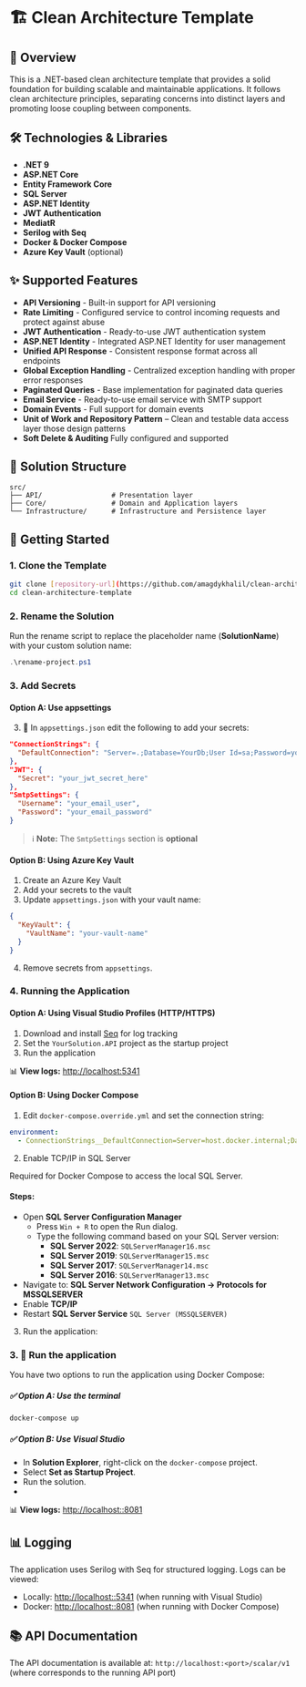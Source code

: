 # 🏗️ Clean Architecture Template

## 📝 Overview
This is a .NET-based clean architecture template that provides a solid foundation for building scalable and maintainable applications. It follows clean architecture principles, separating concerns into distinct layers and promoting loose coupling between components.

## 🛠️ Technologies & Libraries
- **.NET 9**
- **ASP.NET Core**
- **Entity Framework Core**
- **SQL Server**
- **ASP.NET Identity**
- **JWT Authentication**
- **MediatR**
- **Serilog with Seq**
- **Docker & Docker Compose**
- **Azure Key Vault** (optional)

## ✨ Supported Features
- **API Versioning** - Built-in support for API versioning
- **Rate Limiting** - Configured  service to control incoming requests and protect against abuse
- **JWT Authentication** - Ready-to-use JWT authentication system
- **ASP.NET Identity** - Integrated ASP.NET Identity for user management
- **Unified API Response** - Consistent response format across all endpoints
- **Global Exception Handling** - Centralized exception handling with proper error responses
- **Paginated Queries** - Base implementation for paginated data queries
- **Email Service** - Ready-to-use email service with SMTP support
- **Domain Events** - Full support for domain events
- **Unit of Work and Repository Pattern** – Clean and testable data access layer those design patterns
- **Soft Delete & Auditing** Fully configured and supported

## 📁 Solution Structure
```
src/
├── API/                 # Presentation layer
├── Core/                # Domain and Application layers
└── Infrastructure/      # Infrastructure and Persistence layer
```

## 🚀 Getting Started

### 1. Clone the Template
```bash
git clone [repository-url](https://github.com/amagdykhalil/clean-architecture-template.git)
cd clean-architecture-template
```

### 2. Rename the Solution
Run the rename script to replace the placeholder name (**SolutionName**) with your custom solution name:
```powershell
.\rename-project.ps1
```

### 3. Add Secrets

#### Option A: Use appsettings

3. 📁 In  `appsettings.json` edit the following to add your secrets:
```json
"ConnectionStrings": {
  "DefaultConnection": "Server=.;Database=YourDb;User Id=sa;Password=yourStrongPassword;Encrypt=False;"
},
"JWT": {
  "Secret": "your_jwt_secret_here"
},
"SmtpSettings": {
  "Username": "your_email_user",
  "Password": "your_email_password"
}
```
> ℹ️ **Note:** The `SmtpSettings` section is **optional**


#### Option B: Using Azure Key Vault 
1. Create an Azure Key Vault
2. Add your secrets to the vault
3. Update `appsettings.json` with your vault name:
```json
{
  "KeyVault": {
    "VaultName": "your-vault-name"
  }
}
```
4.  Remove secrets from `appsettings`.

### 4. Running the Application

#### Option A: Using Visual Studio Profiles (HTTP/HTTPS)
1. Download and install [Seq](https://datalust.co/Download) for log tracking
2. Set the `YourSolution.API` project as the startup project
3. Run the application

📊 **View logs:** [http://localhost:5341](http://localhost:5341)

#### Option B: Using Docker Compose
1. Edit `docker-compose.override.yml` and set the connection string:
```yaml 
environment:
  - ConnectionStrings__DefaultConnection=Server=host.docker.internal;Database=YourDb;User Id=sa;Password=yourStrongPassword;Encrypt=False;

```
2. Enable TCP/IP in SQL Server

Required for Docker Compose to access the local SQL Server.

#### Steps:

- Open **SQL Server Configuration Manager**
	- Press `Win + R` to open the Run dialog.
	- Type the following command based on your SQL Server version:
		- **SQL Server 2022**: `SQLServerManager16.msc`
		- **SQL Server 2019**: `SQLServerManager15.msc`
		- **SQL Server 2017**: `SQLServerManager14.msc`
		- **SQL Server 2016**: `SQLServerManager13.msc` 	
- Navigate to: **SQL Server Network Configuration → Protocols for MSSQLSERVER**
- Enable **TCP/IP**
- Restart **SQL Server Service** `SQL Server (MSSQLSERVER)`

3. Run the application:
### 3. 🚀 Run the application

You have two options to run the application using Docker Compose:

##### ✅ Option A: Use the terminal

```bash
docker-compose up

```
##### ✅ Option B: Use Visual Studio
- In **Solution Explorer**, right-click on the `docker-compose` project.
- Select **Set as Startup Project**.
- Run the solution.
- 
📊 **View logs:** [http://localhost::8081](http://localhost::8081)

## 📊 Logging
The application uses Serilog with Seq for structured logging. Logs can be viewed:
- Locally: [http://localhost::5341](http://localhost::5341) (when running with Visual Studio)
- Docker: [http://localhost::8081](http://localhost::8081) (when running with Docker Compose)

## 📚 API Documentation
The API documentation is available at:
`http://localhost:<port>/scalar/v1`
(where <port> corresponds to the running API port)
